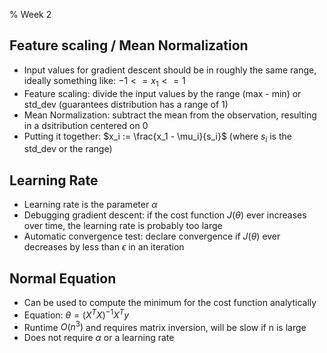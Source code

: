 % Week 2

## Feature scaling / Mean Normalization
  - Input values for gradient descent should be in roughly the same range, ideally something like: $-1 <= x_1 <= 1$
  - Feature scaling: divide the input values by the range (max - min) or std_dev (guarantees distribution has a range of 1)
  - Mean Normalization: subtract the mean from the observation, resulting in a dsitribution centered on 0
  - Putting it together: $x_i := \frac{x_1 - \mu_i}{s_i}$ (where $s_i$ is the std_dev or the range)

## Learning Rate
  - Learning rate is the parameter $\alpha$
  - Debugging gradient descent: if the cost function $J(\theta)$ ever increases over time, the learning rate is probably too large
  - Automatic convergence test: declare convergence if $J(\theta)$ ever decreases by less than $\epsilon$ in an iteration

## Normal Equation
  - Can be used to compute the minimum for the cost function analytically
  - Equation: $\theta = (X^TX)^{-1}X^Ty$
  - Runtime $O(n^3)$ and requires matrix inversion, will be slow if n is large
  - Does not require $\alpha$ or a learning rate
